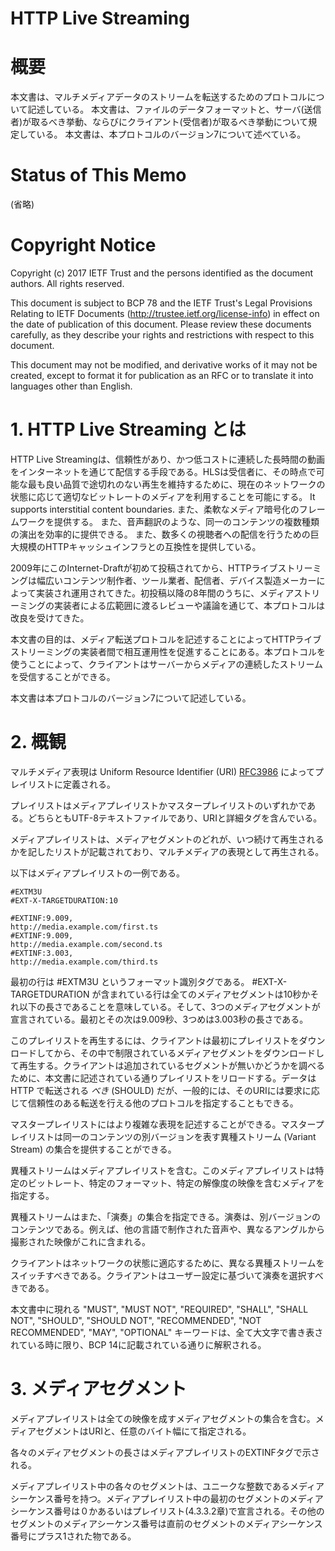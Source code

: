 # HTTP Live Streaming

# 概要

本文書は、マルチメディアデータのストリームを転送するためのプロトコルについて記述している。
本文書は、ファイルのデータフォーマットと、サーバ(送信者)が取るべき挙動、ならびにクライアント(受信者)が取るべき挙動について規定している。
本文書は、本プロトコルのバージョン7について述べている。

# Status of This Memo

(省略)

# Copyright Notice

Copyright (c) 2017 IETF Trust and the persons identified as the document authors.  All rights reserved.

This document is subject to BCP 78 and the IETF Trust's Legal Provisions Relating to IETF Documents (http://trustee.ietf.org/license-info) in effect on the date of publication of this document.  Please review these documents carefully, as they describe your rights and restrictions with respect to this document.

This document may not be modified, and derivative works of it may not be created, except to format it for publication as an RFC or to translate it into languages other than English.

# 1. HTTP Live Streaming とは

HTTP Live Streamingは、信頼性があり、かつ低コストに連続した長時間の動画をインターネットを通じて配信する手段である。HLSは受信者に、その時点で可能な最も良い品質で途切れのない再生を維持するために、現在のネットワークの状態に応じて適切なビットレートのメディアを利用することを可能にする。
It supports interstitial content boundaries.
また、柔軟なメディア暗号化のフレームワークを提供する。
また、音声翻訳のような、同一のコンテンツの複数種類の演出を効率的に提供できる。
また、数多くの視聴者への配信を行うための巨大規模のHTTPキャッシュインフラとの互換性を提供している。

2009年にこのInternet-Draftが初めて投稿されてから、HTTPライブストリーミングは幅広いコンテンツ制作者、ツール業者、配信者、デバイス製造メーカーによって実装され運用されてきた。初投稿以降の8年間のうちに、メディアストリーミングの実装者による広範囲に渡るレビューや議論を通じて、本プロトコルは改良を受けてきた。

本文書の目的は、メディア転送プロトコルを記述することによってHTTPライブストリーミングの実装者間で相互運用性を促進することにある。本プロトコルを使うことによって、クライアントはサーバーからメディアの連続したストリームを受信することができる。

本文書は本プロトコルのバージョン7について記述している。

# 2. 概観

マルチメディア表現は Uniform Resource Identifier (URI) [RFC3986](http://tools.ietf.org/html/rfc3986) によってプレイリストに定義される。

プレイリストはメディアプレイリストかマスタープレイリストのいずれかである。どちらともUTF-8テキストファイルであり、URIと詳細タグを含んでいる。

メディアプレイリストは、メディアセグメントのどれが、いつ続けて再生されるかを記したリストが記載されており、マルチメディアの表現として再生される。

以下はメディアプレイリストの一例である。

```
#EXTM3U
#EXT-X-TARGETDURATION:10

#EXTINF:9.009,
http://media.example.com/first.ts
#EXTINF:9.009,
http://media.example.com/second.ts
#EXTINF:3.003,
http://media.example.com/third.ts
```

最初の行は #EXTM3U というフォーマット識別タグである。 #EXT-X-TARGETDURATION が含まれている行は全てのメディアセグメントは10秒かそれ以下の長さであることを意味している。そして、3つのメディアセグメントが宣言されている。最初とその次は9.009秒、3つめは3.003秒の長さである。

このプレイリストを再生するには、クライアントは最初にプレイリストをダウンロードしてから、その中で制限されているメディアセグメントをダウンロードして再生する。クライアントは追加されているセグメントが無いかどうかを調べるために、本文書に記述されている通りプレイリストをリロードする。データは HTTP で転送される *べき* (SHOULD) だが、一般的には、そのURIには要求に応じて信頼性のある転送を行える他のプロトコルを指定することもできる。

マスタープレイリストにはより複雑な表現を記述することができる。マスタープレイリストは同一のコンテンツの別バージョンを表す異種ストリーム (Variant Stream) の集合を提供することができる。

異種ストリームはメディアプレイリストを含む。このメディアプレイリストは特定のビットレート、特定のフォーマット、特定の解像度の映像を含むメディアを指定する。

異種ストリームはまた、「演奏」の集合を指定できる。演奏は、別バージョンのコンテンツである。例えば、他の言語で制作された音声や、異なるアングルから撮影された映像がこれに含まれる。

クライアントはネットワークの状態に適応するために、異なる異種ストリームをスイッチすべきである。クライアントはユーザー設定に基づいて演奏を選択すべきである。

本文書中に現れる "MUST", "MUST NOT", "REQUIRED", "SHALL", "SHALL NOT", "SHOULD", "SHOULD NOT", "RECOMMENDED", "NOT RECOMMENDED", "MAY", "OPTIONAL" キーワードは、全て大文字で書き表されている時に限り、BCP 14に記載されている通りに解釈される。

# 3. メディアセグメント

メディアプレイリストは全ての映像を成すメディアセグメントの集合を含む。メディアセグメントはURIと、任意のバイト幅にて指定される。

各々のメディアセグメントの長さはメディアプレイリストのEXTINFタグで示される。

メディアプレイリスト中の各々のセグメントは、ユニークな整数であるメディアシーケンス番号を持つ。メディアプレイリスト中の最初のセグメントのメディアシーケンス番号は０かあるいはプレイリスト(4.3.3.2章)で宣言される。その他のセグメントのメディアシーケンス番号は直前のセグメントのメディアシーケンス番号にプラス1された物である。
